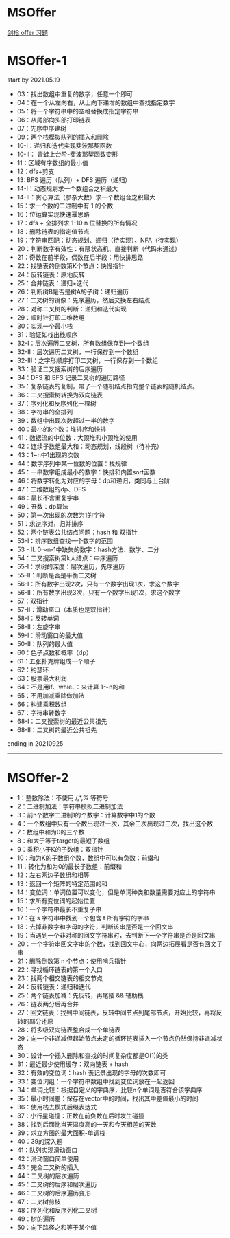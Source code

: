 # MSOffer
[剑指 offer 习题](https://leetcode-cn.com/problemset/lcof/)

# MSOffer-1

start by 2021.05.19
+ 03：找出数组中重复的数字，任意一个即可
+ 04：在一个从左向右，从上向下递增的数组中查找指定数字
+ 05：将一个字符串中的空格替换成指定字符串
+ 06：从尾部向头部打印链表
+ 07：先序中序建树
+ 09：两个栈模拟队列的插入和删除
+ 10-I：递归和迭代实现斐波那契函数
+ 10-II： 青蛙上台阶-斐波那契函数变形
+ 11：区域有序数组的最小值
+ 12：dfs+剪支
+ 13: BFS 遍历（队列）+ DFS 遍历（递归）
+ 14-I：动态规划求一个数组合之积最大
+ 14-II：贪心算法（参杂大数）求一个数组合之积最大
+ 15：求一个数的二进制中有 1 的个数
+ 16：位运算实现快速幂思路
+ 17：dfs + 全排列求 1-10 n 位替换的所有情况
+ 18：删除链表的指定值节点
+ 19：字符串匹配：动态规划、递归（待实现）、NFA（待实现）
+ 20：判断数字有效性：有限状态机、直接判断（代码未通过）
+ 21：奇数在前半段，偶数在后半段：用快排思路
+ 22：找链表的倒数第K个节点：快慢指针
+ 24：反转链表：原地反转
+ 25：合并链表：递归+迭代
+ 26：判断树B是否是树A的子树：递归遍历
+ 27：二叉树的镜像：先序遍历，然后交换左右结点
+ 28：对称二叉树的判断：递归和迭代实现
+ 29：顺时针打印二维数组
+ 30：实现一个最小栈
+ 31：验证如栈出栈顺序
+ 32-I：层次遍历二叉树，所有数组保存到一个数组
+ 32-II：层次遍历二叉树，一行保存到一个数组
+ 32-III：之字形顺序打印二叉树，一行保存到一个数组
+ 33：验证二叉搜索树的后序遍历
+ 34：DFS 和 BFS 记录二叉树的遍历路径
+ 35：复杂链表的复制，带了一个随机结点指向整个链表的随机结点。
+ 36：二叉搜索树转换为双向链表
+ 37：序列化和反序列化一棵树
+ 38：字符串的全排列
+ 39：数组中出现次数超过一半的数字
+ 40：最小的k个数：堆排序和快排
+ 41：数据流的中位数：大顶堆和小顶堆的使用
+ 42：连续子数组最大和：动态规划，线段树（待补充）
+ 43：1~n中1出现的次数
+ 44：数字序列中某一位数的位置：找规律
+ 45：一串数字组成最小的数字：快排和内置sort函数
+ 46：将数字转化为对应的字母：dp和递归，类同与上台阶
+ 47：二维数组的dp、DFS
+ 48：最长不含重复字串
+ 49：丑数：dp算法
+ 50：第一次出现的次数为1的字符
+ 51：求逆序对，归并排序
+ 52：两个链表公共结点问题：hash 和 双指针
+ 53-I：排序数组查找一个数字的范围
+ 53 - II. 0～n-1中缺失的数字：hash方法、数学、二分
+ 54：二叉搜索树第k大结点：中序遍历
+ 55-I：求树的深度：层次遍历，先序遍历
+ 55-II：判断是否是平衡二叉树
+ 56-I：所有数字出现2次，只有一个数字出现1次，求这个数字
+ 56-II：所有数字出现3次，只有一个数字出现1次，求这个数字
+ 57：双指针
+ 57-II：滑动窗口（本质也是双指针）
+ 58-I：反转单词
+ 58-II：左旋字串
+ 59-I：滑动窗口的最大值
+ 50-II：队列的最大值
+ 60：色子点数和概率（dp）
+ 61：五张扑克牌组成一个顺子
+ 62：约瑟环
+ 63：股票最大利润
+ 64：不是用if、whie、：来计算 1～n的和
+ 65：不用加减乘除做加法
+ 66：构建乘积数组
+ 67：字符串转数字
+ 68-I：二叉搜索树的最近公共祖先
+ 68-II：二叉树的最近公共祖先

ending in 20210925

---
# MSOffer-2
+ 1：整数除法：不使用 /,*,% 等符号
+ 2：二进制加法：字符串模拟二进制加法
+ 3：前n个数字二进制1的个数字：计算数字中1的个数
+ 4：一个数组中只有一个数出现过一次，其余三次出现过三次，找出这个数
+ 7：数组中和为0的三个数
+ 8：和大于等于target的最短子数组
+ 9：乘积小于K的子数组：双指针
+ 10：和为K的子数组个数，数组中可以有负数：前缀和
+ 11：转化为和为0的最长子数组：前缀和
+ 12：左右两边子数组和相等
+ 13：返回一个矩阵的特定范围的和
+ 14：变位词：单词位置可以变化，但是单词种类和数量需要对应上的字符串
+ 15：求所有变位词的起始位置
+ 16：一个字符串最长不重复子串
+ 17：在 s 字符串中找到一个包含 t 所有字符的字串
+ 18：去掉非数字和字母的字符，判断该串是否是一个回文串
+ 19：当遇到一个非对称的回文字符串时，去判断下一个字符串是否是回文串
+ 20：一个字符串回文字串的个数，找到回文中心，向两边拓展看是否有回文子串
+ 21：删除倒数第 n 个节点：使用哨兵指针
+ 22：寻找循环链表的第一个入口
+ 23：找两个相交链表的相交节点
+ 24：反转链表：递归和迭代
+ 25：两个链表加减：先反转，再尾插 && 辅助栈
+ 26：链表两分后再合并
+ 27：回文链表：找到中间链表，反转中间节点到尾部节点，开始比较，再将反转的部分还原
+ 28：将多级双向链表整合成一个单链表
+ 29：向一个非递减但起始节点未定的循环链表插入一个节点仍然保持非递减状态
+ 30：设计一个插入删除和查找的时间复杂度都是O(1)的类
+ 31：最近最少使用缓存：双向链表 + hash
+ 32：有效的变位词：hash 表记录出现的字母的次数即可
+ 33：变位词组：一个字符串数组中找到变位词放在一起返回
+ 34：单词比较：根据自定义的字典序，比较n个单词是否符合该字典序
+ 35：最小时间差：保存在vector<string>中的时间，找出其中差值最小的时间
+ 36：使用栈去模式后缀表达式
+ 37：小行星碰撞：正数在前负数在后时发生碰撞
+ 38：找到后面比当天温度高的一天和今天相差的天数
+ 39：求立方图的最大面积-单调栈
+ 40：39的深入题
+ 41：队列实现滑动窗口
+ 42：滑动窗口简单使用
+ 43：完全二叉树的插入
+ 44：二叉树的层次遍历
+ 45：二叉树的后序和层次遍历
+ 46：二叉树的后序遍历变形
+ 47：二叉树剪枝
+ 48：序列化和反序列化二叉树
+ 49：树的遍历
+ 50：向下路径之和等于某个值